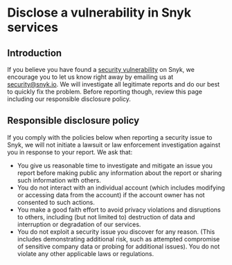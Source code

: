 # Disclose a vulnerability in Snyk services

## Introduction

If you believe you have found a [security vulnerability](https://snyk.io/learn/security-vulnerability-exploits-threats/) on Snyk, we encourage you to let us know right away by emailing us at [security@snyk.io](mailto:security@snyk.io). We will investigate all legitimate reports and do our best to quickly fix the problem. Before reporting though, review this page including our responsible disclosure policy.

## Responsible disclosure policy

If you comply with the policies below when reporting a security issue to Snyk, we will not initiate a lawsuit or law enforcement investigation against you in response to your report. We ask that:

* You give us reasonable time to investigate and mitigate an issue you report before making public any information about the report or sharing such information with others.
* You do not interact with an individual account (which includes modifying or accessing data from the account) if the account owner has not consented to such actions.
* You make a good faith effort to avoid privacy violations and disruptions to others, including (but not limited to) destruction of data and interruption or degradation of our services.
* You do not exploit a security issue you discover for any reason. (This includes demonstrating additional risk, such as attempted compromise of sensitive company data or probing for additional issues). You do not violate any other applicable laws or regulations.
